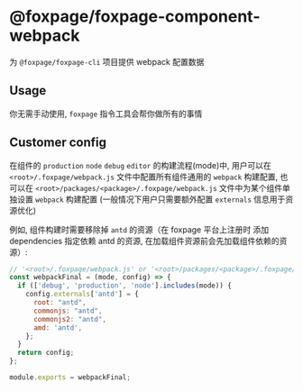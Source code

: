 # @foxpage/foxpage-component-webpack

为 `@foxpage/foxpage-cli` 项目提供 webpack 配置数据

## Usage

你无需手动使用, `foxpage` 指令工具会帮你做所有的事情

## Customer config

在组件的 `production` `node` `debug` `editor` 的构建流程(mode)中, 用户可以在 `<root>/.foxpage/webpack.js` 文件中配置所有组件通用的 `webpack` 构建配置, 也可以在 `<root>/packages/<package>/.foxpage/webpack.js` 文件中为某个组件单独设置 `webpack` 构建配置 (一般情况下用户只需要额外配置 `externals` 信息用于资源优化)

例如, 组件构建时需要移除掉 `antd` 的资源（在 foxpage 平台上注册时 添加 dependencies 指定依赖 antd 的资源, 在加载组件资源前会先加载组件依赖的资源）:

``` js
// '<root>/.foxpage/webpack.js' or '<root>/packages/<package>/.foxpage/webpack.js'
const webpackFinal = (mode, config) => {
  if (['debug', 'production', 'node'].includes(mode)) {
    config.externals['antd'] = {
      root: "antd",
      commonjs: "antd",
      commonjs2: "antd",
      amd: 'antd',
    };
  }
  return config;
};

module.exports = webpackFinal;
```
